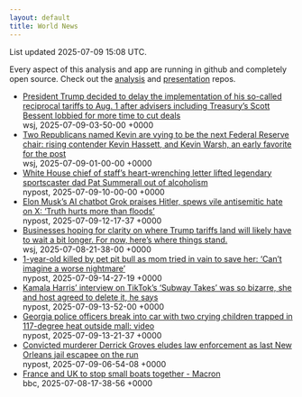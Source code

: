 ```yaml
---
layout: default
title: World News
---
```


<div markdown="0">
<div class="byline small text-muted">List updated <span class="datetime">2025-07-09 15:08 UTC</span>.</div>

<p>Every aspect of this analysis and app are running in github and completely open source. Check out the <a href="https://github.com/Castro-Media/Analysis">analysis</a> and <a href="https://github.com/Castro-Media/TopStoryReview.com">presentation</a> repos.</p>
<ul>
<li><a href='https://www.wsj.com/economy/trade/trump-tariffs-scott-bessent-trade-deals-cc76e43a'>President Trump decided to delay the implementation of his so-called reciprocal tariffs to Aug. 1 after advisers including Treasury&#8217;s Scott Bessent lobbied for more time to cut deals</a><div class='byline small text-muted'>wsj, <span class="datetime">2025-07-09-03-50-00 +0000</span></div></li>
<li><a href='https://www.wsj.com/economy/central-banking/trump-fed-chair-hassett-warsh-3373fe8e'>Two Republicans named Kevin are vying to be the next Federal Reserve chair: rising contender Kevin Hassett, and Kevin Warsh, an early favorite for the post</a><div class='byline small text-muted'>wsj, <span class="datetime">2025-07-09-01-00-00 +0000</span></div></li>
<li><a href='https://nypost.com/2025/07/09/us-news/white-house-chief-of-staffs-heart-wrenching-letter-lifted-legendary-sportscaster-dad-pat-summerall-out-of-alcoholism/'>White House chief of staff&#8217;s heart-wrenching letter lifted legendary sportscaster dad Pat Summerall out of alcoholism</a><div class='byline small text-muted'>nypost, <span class="datetime">2025-07-09-10-00-00 +0000</span></div></li>
<li><a href='https://nypost.com/2025/07/09/us-news/elon-musks-ai-chatbot-grok-praises-hitler-spews-antisemitic-hate-on-x/'>Elon Musk&#8217;s AI chatbot Grok praises Hitler, spews vile antisemitic hate on X: &#8216;Truth hurts more than floods&#8217;</a><div class='byline small text-muted'>nypost, <span class="datetime">2025-07-09-12-17-37 +0000</span></div></li>
<li><a href='https://www.wsj.com/economy/trade/trump-tariffs-countries-goods-explained-b9878e1a'>Businesses hoping for clarity on where Trump tariffs land will likely have to wait a bit longer. For now, here&#8217;s where things stand.</a><div class='byline small text-muted'>wsj, <span class="datetime">2025-07-08-21-38-00 +0000</span></div></li>
<li><a href='https://nypost.com/2025/07/09/us-news/1-year-old-girl-killed-by-pet-pit-bull-as-mom-tried-to-save-her/'>1-year-old killed by pet pit bull as mom tried in vain to save her: &#8216;Can&#8217;t imagine a worse nightmare&#8217;</a><div class='byline small text-muted'>nypost, <span class="datetime">2025-07-09-14-27-19 +0000</span></div></li>
<li><a href='https://nypost.com/2025/07/09/us-news/kamala-harris-interview-on-tiktoks-subway-takes-was-so-bizarre-it-was-deleted/'>Kamala Harris&#8217; interview on TikTok&#8217;s &#8216;Subway Takes&#8217; was so bizarre, she and host agreed to delete it, he says</a><div class='byline small text-muted'>nypost, <span class="datetime">2025-07-09-13-52-00 +0000</span></div></li>
<li><a href='https://nypost.com/2025/07/09/us-news/georgia-police-officers-break-into-car-with-two-crying-children-in-the-heat/'>Georgia police officers break into car with two crying children trapped in 117-degree heat outside mall: video</a><div class='byline small text-muted'>nypost, <span class="datetime">2025-07-09-13-21-37 +0000</span></div></li>
<li><a href='https://nypost.com/2025/07/09/us-news/convicted-murderer-derrick-groves-eludes-law-enforcement-as-last-new-orleans-jail-escapee-on-the-run/'>Convicted murderer Derrick Groves eludes law enforcement as last New Orleans jail escapee on the run</a><div class='byline small text-muted'>nypost, <span class="datetime">2025-07-09-06-54-08 +0000</span></div></li>
<li><a href='https://www.bbc.com/news/articles/cr4wdv69796o'>France and UK to stop small boats together - Macron</a><div class='byline small text-muted'>bbc, <span class="datetime">2025-07-08-17-38-56 +0000</span></div></li>
</ul>
</div>
